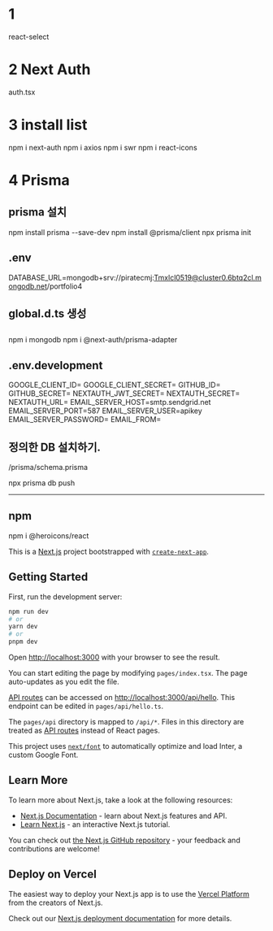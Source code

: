 # 1
react-select

# 2 Next Auth 
auth.tsx

# 3 install list
npm i next-auth
npm i axios
npm i swr
npm i react-icons

# 4 Prisma 
## prisma 설치 
npm install prisma --save-dev
npm install @prisma/client
npx prisma init 

## .env
DATABASE_URL=mongodb+srv://piratecmj:Tmxlcl0519@cluster0.6btq2cl.mongodb.net/portfolio4

## global.d.ts 생성 

## 
npm i mongodb
npm i @next-auth/prisma-adapter

## .env.development
GOOGLE_CLIENT_ID=
GOOGLE_CLIENT_SECRET=
GITHUB_ID=
GITHUB_SECRET=
NEXTAUTH_JWT_SECRET=
NEXTAUTH_SECRET=
NEXTAUTH_URL=
EMAIL_SERVER_HOST=smtp.sendgrid.net
EMAIL_SERVER_PORT=587
EMAIL_SERVER_USER=apikey
EMAIL_SERVER_PASSWORD=
EMAIL_FROM=


## 정의한 DB 설치하기.
/prisma/schema.prisma

npx prisma db push

------------------------------------------

## npm 
npm i @heroicons/react



This is a [Next.js](https://nextjs.org/) project bootstrapped with [`create-next-app`](https://github.com/vercel/next.js/tree/canary/packages/create-next-app).

## Getting Started

First, run the development server:

```bash
npm run dev
# or
yarn dev
# or
pnpm dev
```

Open [http://localhost:3000](http://localhost:3000) with your browser to see the result.

You can start editing the page by modifying `pages/index.tsx`. The page auto-updates as you edit the file.

[API routes](https://nextjs.org/docs/api-routes/introduction) can be accessed on [http://localhost:3000/api/hello](http://localhost:3000/api/hello). This endpoint can be edited in `pages/api/hello.ts`.

The `pages/api` directory is mapped to `/api/*`. Files in this directory are treated as [API routes](https://nextjs.org/docs/api-routes/introduction) instead of React pages.

This project uses [`next/font`](https://nextjs.org/docs/basic-features/font-optimization) to automatically optimize and load Inter, a custom Google Font.

## Learn More

To learn more about Next.js, take a look at the following resources:

- [Next.js Documentation](https://nextjs.org/docs) - learn about Next.js features and API.
- [Learn Next.js](https://nextjs.org/learn) - an interactive Next.js tutorial.

You can check out [the Next.js GitHub repository](https://github.com/vercel/next.js/) - your feedback and contributions are welcome!

## Deploy on Vercel

The easiest way to deploy your Next.js app is to use the [Vercel Platform](https://vercel.com/new?utm_medium=default-template&filter=next.js&utm_source=create-next-app&utm_campaign=create-next-app-readme) from the creators of Next.js.

Check out our [Next.js deployment documentation](https://nextjs.org/docs/deployment) for more details.
